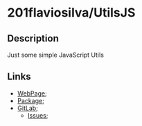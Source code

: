 # 201flaviosilva/UtilsJS

## Description
Just some simple JavaScript Utils

## Links
- [WebPage](https://201flaviosilva.gitlab.io/utilsjs/);
- [Package](https://gitlab.com/201flaviosilva/utilsjs/-/packages);
- [GitLab](https://gitlab.com/201flaviosilva/utilsjs/);
	- [Issues](https://gitlab.com/201flaviosilva/utilsjs/-/issues);
